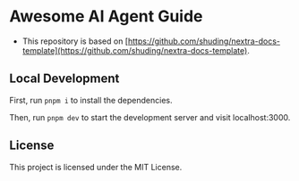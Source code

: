 # Awesome AI Agent Guide

- This repository is based on [https://github.com/shuding/nextra-docs-template](https://github.com/shuding/nextra-docs-template).

## Local Development

First, run `pnpm i` to install the dependencies.

Then, run `pnpm dev` to start the development server and visit localhost:3000.

## License

This project is licensed under the MIT License.
